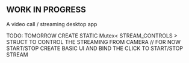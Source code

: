 ## WORK IN PROGRESS
A video call / streaming desktop app

TODO: 
TOMORROW
CREATE STATIC Mutex< STREAM_CONTROLS > STRUCT TO CONTROL THE STREAMING FROM CAMERA // FOR NOW START/STOP
CREATE BASIC UI AND BIND THE CLICK TO START/STOP STREAM
